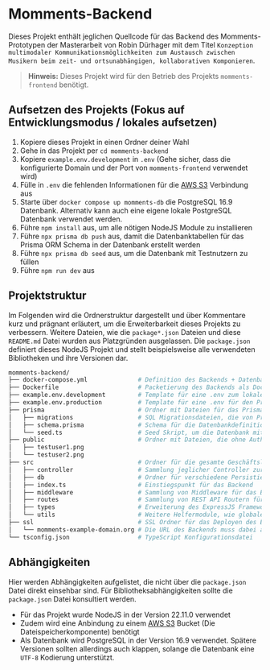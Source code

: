 # Momments-Backend
Dieses Projekt enthält jeglichen Quellcode für das Backend des Momments-Prototypen der Masterarbeit von Robin Dürhager mit dem Titel `Konzeption multimodaler Kommunikationsmöglichkeiten zum Austausch zwischen Musikern beim zeit- und ortsunabhängigen, kollaborativen Komponieren`.

> **Hinweis:** Dieses Projekt wird für den Betrieb des Projekts `momments-frontend` benötigt.
> 
## Aufsetzen des Projekts (Fokus auf Entwicklungsmodus / lokales aufsetzen)
1. Kopiere dieses Projekt in einen Ordner deiner Wahl
2. Gehe in das Projekt per `cd momments-backend`
3. Kopiere `example.env.development` in `.env` (Gehe sicher, dass die konfigurierte Domain und der Port von `momments-frontend` verwendet wird)
4. Fülle in `.env` die fehlenden Informationen für die [AWS S3](https://aws.amazon.com/de/s3/) Verbindung aus
5. Starte über `docker compose up momments-db` die PostgreSQL 16.9 Datenbank. Alternativ kann auch eine eigene lokale PostgreSQL Datenbank verwendet werden.
7. Führe `npm install` aus, um alle nötigen NodeJS Module zu installieren
8. Führe `npx prisma db push` aus, damit die Datenbanktabellen für das Prisma ORM Schema in der Datenbank erstellt werden
9. Führe `npx prisma db seed` aus, um die Datenbank mit Testnutzern zu füllen
10. Führe `npm run dev` aus

## Projektstruktur
Im Folgenden wird die Ordnerstruktur dargestellt und über Kommentare kurz und prägnant erläutert, um die Erweiterbarkeit dieses Projekts zu verbessern. Weitere Dateien, wie die `package*.json` Dateien und diese `README.md` Datei wurden aus Platzgründen ausgelassen. Die `package.json` definiert dieses NodeJS Projekt und stellt beispielsweise alle verwendeten Bibliotheken und ihre Versionen dar.

```bash
momments-backend/
├── docker-compose.yml              # Definition des Backends + Datenbank als Docker Container (bspw. für die Produktion)
├── Dockerfile                      # Packetierung des Backends als Docker Container zum einfachen Deployen auf einem Server
├── example.env.development         # Template für eine .env zum lokalen Aufsetzen des Projekts im Entwicklungsmodus
├── example.env.production          # Template für eine .env für den Produktionsmodus, in dem SSL Informationen (private key und fullchain + Domain) verwendet werden müssen
├── prisma                          # Ordner mit Dateien für das Prisma ORM
│   ├── migrations                  # SQL Migrationsdateien, die von Prisma ORM erstellt wurden
│   ├── schema.prisma               # Schema für die Datenbankdefinition, die zu den Migrationsdateien führte
│   └── seed.ts                     # Seed Skript, um die Datenbank mit Testnutzern zu befüllen
├── public                          # Ordner mit Dateien, die ohne Authentifizierung zugänglich sein sollten (Avatarbilder der Testnutzer)
│   ├── testuser1.png
│   └── testuser2.png
├── src                             # Ordner für die gesamte Geschäftslogik
│   ├── controller                  # Sammlung jeglicher Controller zur Verwaltung der Datenbank (z.B. DiscussionController)
│   ├── db                          # Ordner für verschiedene Persistierungsstrategien (S3 Client + Prisma ORM Client für Datenbankanbindung)
│   ├── index.ts                    # Einstiegspunkt für das Backend
│   ├── middleware                  # Sammlung von Middleware für das Backend (Authentifizierungsmiddleware für die Abschottung bestimmter Routen, wie z.B. Erstellung von Diskussionen)
│   ├── routes                      # Sammlung von REST API Routern für die einzelnen Datenbankentitäten 
│   ├── types                       # Erweiterung des ExpressJS Frameworks, sodass die Authentifizierungsmiddleware an einem Request eine userId anhängen kann, sodass diese nicht von jeder Route neu ermittelt werden muss
│   └── utils                       # Weitere Helfermodule, wie globale Variablen und Typdefinitionen 
├── ssl                             # SSL Ordner für das Deployen des Backends im Produktionsmodus, bspw. für einen Nutzertest
│   └── momments-example-domain.org # Die URL des Backends muss dabei als Ordner im Backendprojekt angelegt werden mit privkey.pem und fullchain.pem für SSL-Verschlüsselung
└── tsconfig.json                   # TypeScript Konfigurationsdatei
```

## Abhängigkeiten
Hier werden Abhängigkeiten aufgelistet, die nicht über die `package.json` Datei direkt einsehbar sind. Für Bibliotheksabhängigkeiten sollte die `package.json` Datei konsultiert werden.

* Für das Projekt wurde NodeJS in der Version 22.11.0 verwendet
* Zudem wird eine Anbindung zu einem [AWS S3](https://aws.amazon.com/de/s3/) Bucket (Die Dateispeicherkomponente) benötigt
* Als Datenbank wird PostgreSQL in der Version 16.9 verwendet. Spätere Versionen sollten allerdings auch klappen, solange die Datenbank eine `UTF-8` Kodierung unterstützt.